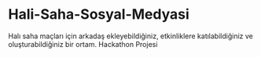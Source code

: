 # Hali-Saha-Sosyal-Medyasi
Halı saha maçları için arkadaş ekleyebildiğiniz, etkinliklere katılabildiğiniz ve oluşturabildiğiniz bir ortam.
Hackathon Projesi
